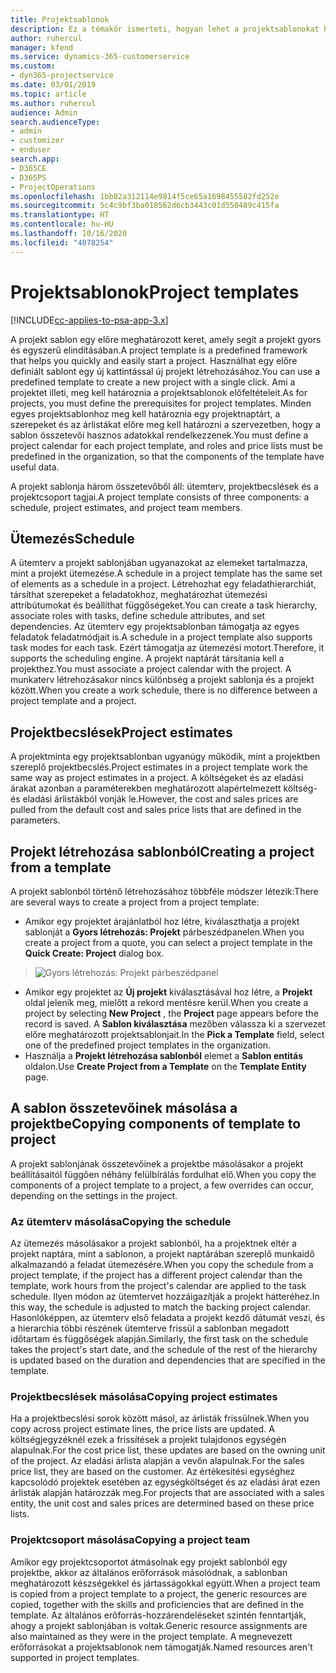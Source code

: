 ```yaml
---
title: Projektsablonok
description: Ez a témakör ismerteti, hogyan lehet a projektsablonokat használni a gyors projektbeállításhoz.
author: ruhercul
manager: kfend
ms.service: dynamics-365-customerservice
ms.custom:
- dyn365-projectservice
ms.date: 03/01/2019
ms.topic: article
ms.author: ruhercul
audience: Admin
search.audienceType:
- admin
- customizer
- enduser
search.app:
- D365CE
- D365PS
- ProjectOperations
ms.openlocfilehash: 1bb82a312114e9814f5ce65a1698455582fd252e
ms.sourcegitcommit: 5c4c9bf3ba018562d6cb3443c01d550489c415fa
ms.translationtype: HT
ms.contentlocale: hu-HU
ms.lasthandoff: 10/16/2020
ms.locfileid: "4078254"
---
```

# <a name="project-templates"></a><span data-ttu-id="ab169-103">Projektsablonok</span><span class="sxs-lookup"><span data-stu-id="ab169-103">Project templates</span></span> 

[!INCLUDE[cc-applies-to-psa-app-3.x](../includes/cc-applies-to-psa-app-3x.md)]

<span data-ttu-id="ab169-104">A projekt sablon egy előre meghatározott keret, amely segít a projekt gyors és egyszerű elindításában.</span><span class="sxs-lookup"><span data-stu-id="ab169-104">A project template is a predefined framework that helps you quickly and easily start a project.</span></span> <span data-ttu-id="ab169-105">Használhat egy előre definiált sablont egy új kattintással új projekt létrehozásához.</span><span class="sxs-lookup"><span data-stu-id="ab169-105">You can use a predefined template to create a new project with a single click.</span></span> <span data-ttu-id="ab169-106">Ami a projektet illeti, meg kell határoznia a projektsablonok előfeltételeit.</span><span class="sxs-lookup"><span data-stu-id="ab169-106">As for projects, you must define the prerequisites for project templates.</span></span> <span data-ttu-id="ab169-107">Minden egyes projektsablonhoz meg kell határoznia egy projektnaptárt, a szerepeket és az árlistákat előre meg kell határozni a szervezetben, hogy a sablon összetevői hasznos adatokkal rendelkezzenek.</span><span class="sxs-lookup"><span data-stu-id="ab169-107">You must define a project calendar for each project template, and roles and price lists must be predefined in the organization, so that the components of the template have useful data.</span></span>

<span data-ttu-id="ab169-108">A projekt sablonja három összetevőből áll: ütemterv, projektbecslések és a projektcsoport tagjai.</span><span class="sxs-lookup"><span data-stu-id="ab169-108">A project template consists of three components: a schedule, project estimates, and project team members.</span></span>

## <a name="schedule"></a><span data-ttu-id="ab169-109">Ütemezés</span><span class="sxs-lookup"><span data-stu-id="ab169-109">Schedule</span></span>

<span data-ttu-id="ab169-110">A ütemterv a projekt sablonjában ugyanazokat az elemeket tartalmazza, mint a projekt ütemezése.</span><span class="sxs-lookup"><span data-stu-id="ab169-110">A schedule in a project template has the same set of elements as a schedule in a project.</span></span> <span data-ttu-id="ab169-111">Létrehozhat egy feladathierarchiát, társíthat szerepeket a feladatokhoz, meghatározhat ütemezési attribútumokat és beállíthat függőségeket.</span><span class="sxs-lookup"><span data-stu-id="ab169-111">You can create a task hierarchy, associate roles with tasks, define schedule attributes, and set dependencies.</span></span> <span data-ttu-id="ab169-112">Az ütemterv egy projektsablonban támogatja az egyes feladatok feladatmódjait is.</span><span class="sxs-lookup"><span data-stu-id="ab169-112">A schedule in a project template also supports task modes for each task.</span></span> <span data-ttu-id="ab169-113">Ezért támogatja az ütemezési motort.</span><span class="sxs-lookup"><span data-stu-id="ab169-113">Therefore, it supports the scheduling engine.</span></span> <span data-ttu-id="ab169-114">A projekt naptárát társítania kell a projekthez.</span><span class="sxs-lookup"><span data-stu-id="ab169-114">You must associate a project calendar with the project.</span></span> <span data-ttu-id="ab169-115">A munkaterv létrehozásakor nincs különbség a projekt sablonja és a projekt között.</span><span class="sxs-lookup"><span data-stu-id="ab169-115">When you create a work schedule, there is no difference between a project template and a project.</span></span>

## <a name="project-estimates"></a><span data-ttu-id="ab169-116">Projektbecslések</span><span class="sxs-lookup"><span data-stu-id="ab169-116">Project estimates</span></span>

<span data-ttu-id="ab169-117">A projektminta egy projektsablonban ugyanúgy működik, mint a projektben szereplő projektbecslés.</span><span class="sxs-lookup"><span data-stu-id="ab169-117">Project estimates in a project template work the same way as project estimates in a project.</span></span> <span data-ttu-id="ab169-118">A költségeket és az eladási árakat azonban a paraméterekben meghatározott alapértelmezett költség- és eladási árlistákból vonják le.</span><span class="sxs-lookup"><span data-stu-id="ab169-118">However, the cost and sales prices are pulled from the default cost and sales price lists that are defined in the parameters.</span></span>

## <a name="creating-a-project-from-a-template"></a><span data-ttu-id="ab169-119">Projekt létrehozása sablonból</span><span class="sxs-lookup"><span data-stu-id="ab169-119">Creating a project from a template</span></span>
 
<span data-ttu-id="ab169-120">A projekt sablonból történő létrehozásához többféle módszer létezik:</span><span class="sxs-lookup"><span data-stu-id="ab169-120">There are several ways to create a project from a project template:</span></span>

- <span data-ttu-id="ab169-121">Amikor egy projektet árajánlatból hoz létre, kiválaszthatja a projekt sablonját a **Gyors létrehozás: Projekt** párbeszédpanelen.</span><span class="sxs-lookup"><span data-stu-id="ab169-121">When you create a project from a quote, you can select a project template in the **Quick Create: Project** dialog box.</span></span>

> ![Gyors létrehozás: Projekt párbeszédpanel](media/project-11.png)

- <span data-ttu-id="ab169-123">Amikor egy projektet az **Új projekt** kiválasztásával hoz létre, a **Projekt** oldal jelenik meg, mielőtt a rekord mentésre kerül.</span><span class="sxs-lookup"><span data-stu-id="ab169-123">When you create a project by selecting **New Project** , the **Project** page appears before the record is saved.</span></span> <span data-ttu-id="ab169-124">A **Sablon kiválasztása** mezőben válassza ki a szervezet előre meghatározott projektsablonjait.</span><span class="sxs-lookup"><span data-stu-id="ab169-124">In the **Pick a Template** field, select one of the predefined project templates in the organization.</span></span>
- <span data-ttu-id="ab169-125">Használja a **Projekt létrehozása sablonból** elemet a **Sablon entitás** oldalon.</span><span class="sxs-lookup"><span data-stu-id="ab169-125">Use **Create Project from a Template** on the **Template Entity** page.</span></span>

## <a name="copying-components-of-template-to-project"></a><span data-ttu-id="ab169-126">A sablon összetevőinek másolása a projektbe</span><span class="sxs-lookup"><span data-stu-id="ab169-126">Copying components of template to project</span></span>

<span data-ttu-id="ab169-127">A projekt sablonjának összetevőinek a projektbe másolásakor a projekt beállításaitól függően néhány felülbírálás fordulhat elő.</span><span class="sxs-lookup"><span data-stu-id="ab169-127">When you copy the components of a project template to a project, a few overrides can occur, depending on the settings in the project.</span></span>

### <a name="copying-the-schedule"></a><span data-ttu-id="ab169-128">Az ütemterv másolása</span><span class="sxs-lookup"><span data-stu-id="ab169-128">Copying the schedule</span></span>

<span data-ttu-id="ab169-129">Az ütemezés másolásakor a projekt sablonból, ha a projektnek eltér a projekt naptára, mint a sablonon, a projekt naptárában szereplő munkaidő alkalmazandó a feladat ütemezésére.</span><span class="sxs-lookup"><span data-stu-id="ab169-129">When you copy the schedule from a project template, if the project has a different project calendar than the template, work hours from the project's calendar are applied to the task schedule.</span></span> <span data-ttu-id="ab169-130">Ilyen módon az ütemtervet hozzáigazítják a projekt hátteréhez.</span><span class="sxs-lookup"><span data-stu-id="ab169-130">In this way, the schedule is adjusted to match the backing project calendar.</span></span> <span data-ttu-id="ab169-131">Hasonlóképpen, az ütemterv első feladata a projekt kezdő dátumát veszi, és a hierarchia többi részének ütemterve frissül a sablonban megadott időtartam és függőségek alapján.</span><span class="sxs-lookup"><span data-stu-id="ab169-131">Similarly, the first task on the schedule takes the project's start date, and the schedule of the rest of the hierarchy is updated based on the duration and dependencies that are specified in the template.</span></span> 

### <a name="copying-project-estimates"></a><span data-ttu-id="ab169-132">Projektbecslések másolása</span><span class="sxs-lookup"><span data-stu-id="ab169-132">Copying project estimates</span></span> 

<span data-ttu-id="ab169-133">Ha a projektbecslési sorok között másol, az árlisták frissülnek.</span><span class="sxs-lookup"><span data-stu-id="ab169-133">When you copy across project estimate lines, the price lists are updated.</span></span> <span data-ttu-id="ab169-134">A költségjegyzéknél ezek a frissítések a projekt tulajdonos egységén alapulnak.</span><span class="sxs-lookup"><span data-stu-id="ab169-134">For the cost price list, these updates are based on the owning unit of the project.</span></span> <span data-ttu-id="ab169-135">Az eladási árlista alapján a vevőn alapulnak.</span><span class="sxs-lookup"><span data-stu-id="ab169-135">For the sales price list, they are based on the customer.</span></span> <span data-ttu-id="ab169-136">Az értékesítési egységhez kapcsolódó projektek esetében az egységköltséget és az eladási árat ezen árlisták alapján határozzák meg.</span><span class="sxs-lookup"><span data-stu-id="ab169-136">For projects that are associated with a sales entity, the unit cost and sales prices are determined based on these price lists.</span></span>

### <a name="copying-a-project-team"></a><span data-ttu-id="ab169-137">Projektcsoport másolása</span><span class="sxs-lookup"><span data-stu-id="ab169-137">Copying a project team</span></span>

<span data-ttu-id="ab169-138">Amikor egy projektcsoportot átmásolnak egy projekt sablonból egy projektbe, akkor az általános erőforrások másolódnak, a sablonban meghatározott készségekkel és jártasságokkal együtt.</span><span class="sxs-lookup"><span data-stu-id="ab169-138">When a project team is copied from a project template to a project, the generic resources are copied, together with the skills and proficiencies that are defined in the template.</span></span> <span data-ttu-id="ab169-139">Az általános erőforrás-hozzárendeléseket szintén fenntartják, ahogy a projekt sablonjában is voltak.</span><span class="sxs-lookup"><span data-stu-id="ab169-139">Generic resource assignments are also maintained as they were in the project template.</span></span> <span data-ttu-id="ab169-140">A megnevezett erőforrásokat a projektsablonok nem támogatják.</span><span class="sxs-lookup"><span data-stu-id="ab169-140">Named resources aren't supported in project templates.</span></span>
